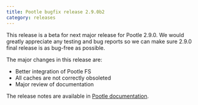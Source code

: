 ```yaml
---
title: Pootle bugfix release 2.9.0b2
category: releases
---
```


This release is a beta for next major release for Pootle 2.9.0. We would greatly appreciate any testing and bug reports so we can make sure 2.9.0 final release is as bug-free as possible.

The major changes in this release are:

- Better integration of Pootle FS
- All caches are not correctly obsoleted
- Major review of documentation

The release notes are available in [Pootle documentation](http://docs.translatehouse.org/projects/pootle/en/latest/releases/2.9.0.html).
